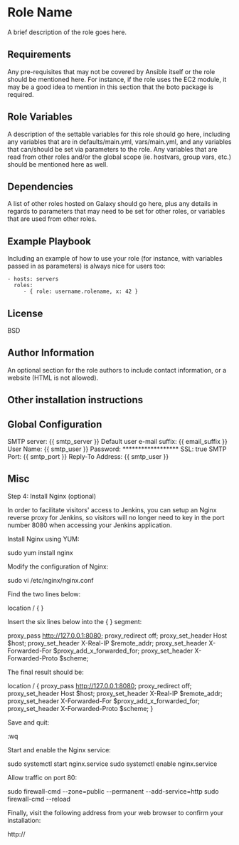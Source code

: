 Role Name
=========

A brief description of the role goes here.

Requirements
------------

Any pre-requisites that may not be covered by Ansible itself or the role should be mentioned here. For instance, if the role uses the EC2 module, it may be a good idea to mention in this section that the boto package is required.

Role Variables
--------------

A description of the settable variables for this role should go here, including any variables that are in defaults/main.yml, vars/main.yml, and any variables that can/should be set via parameters to the role. Any variables that are read from other roles and/or the global scope (ie. hostvars, group vars, etc.) should be mentioned here as well.

Dependencies
------------

A list of other roles hosted on Galaxy should go here, plus any details in regards to parameters that may need to be set for other roles, or variables that are used from other roles.

Example Playbook
----------------

Including an example of how to use your role (for instance, with variables passed in as parameters) is always nice for users too:

    - hosts: servers
      roles:
         - { role: username.rolename, x: 42 }

License
-------

BSD

Author Information
------------------

An optional section for the role authors to include contact information, or a website (HTML is not allowed).

Other installation instructions
-------------------------------

Global Configuration
--------------------

SMTP server: {{ smtp_server }}
Default user e-mail suffix: {{ email_suffix }}
User Name: {{ smtp_user }}
Password: ******************
SSL: true
SMTP Port: {{ smtp_port }}
Reply-To Address: {{ smtp_user }}

Misc
----

Step 4: Install Nginx (optional)

In order to facilitate visitors' access to Jenkins, you can setup an Nginx reverse proxy for Jenkins, so visitors will no longer need to key in the port number 8080 when accessing your Jenkins application.

Install Nginx using YUM:

sudo yum install nginx

Modify the configuration of Nginx:

sudo vi /etc/nginx/nginx.conf

Find the two lines below:

location / {
}

Insert the six lines below into the { } segment:

proxy_pass http://127.0.0.1:8080;
proxy_redirect off;
proxy_set_header Host $host;
proxy_set_header X-Real-IP $remote_addr;
proxy_set_header X-Forwarded-For $proxy_add_x_forwarded_for;
proxy_set_header X-Forwarded-Proto $scheme;

The final result should be:

location / {
    proxy_pass http://127.0.0.1:8080;
    proxy_redirect off;
    proxy_set_header Host $host;
    proxy_set_header X-Real-IP $remote_addr;
    proxy_set_header X-Forwarded-For $proxy_add_x_forwarded_for;
    proxy_set_header X-Forwarded-Proto $scheme;
}

Save and quit:

:wq

Start and enable the Nginx service:

sudo systemctl start nginx.service
sudo systemctl enable nginx.service

Allow traffic on port 80:

sudo firewall-cmd --zone=public --permanent --add-service=http
sudo firewall-cmd --reload

Finally, visit the following address from your web browser to confirm your installation:

http://<your-Vultr-server-IP>
